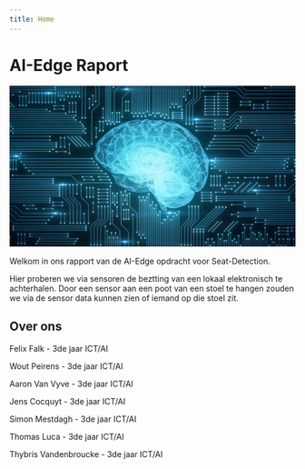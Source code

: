 ```yaml
---
title: Home
---
```


# AI-Edge Raport

![AI](./assets/AI.jpg)

Welkom in ons rapport van de AI-Edge opdracht voor Seat-Detection.

Hier proberen we via sensoren de beztting van een lokaal elektronisch te achterhalen. Door een sensor aan een poot van een stoel te hangen zouden we via de sensor data kunnen zien of iemand op die stoel zit.

## Over ons

Felix Falk - 3de jaar ICT/AI

Wout Peirens - 3de jaar ICT/AI

Aaron Van Vyve - 3de jaar ICT/AI

Jens Cocquyt - 3de jaar ICT/AI

Simon Mestdagh - 3de jaar ICT/AI

Thomas Luca - 3de jaar ICT/AI

Thybris Vandenbroucke - 3de jaar ICT/AI